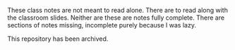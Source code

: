 These class notes are not meant to read alone. There are to read along with the classroom slides. Neither are these are notes fully complete. There are sections of notes missing, incomplete purely because I was lazy. 

This repository has been archived.
